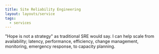 ```yaml
---
title: Site Reliability Engineering
layout: layouts/service
tags:
  - services
---
```


"Hope is not a strategy" as traditional SRE would say. I can help scale from availability; latency, performance, efficiency, change management, monitoring, emergency response, to capacity planning.

